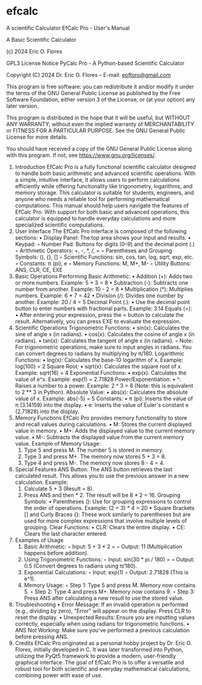 # efcalc
A scientific Calculator
EfCalc Pro - User's Manual

A Basic Scientific Calculator

(c) 2024 Eric O. Flores 

GPL3 License Notice
PyCalc Pro - A Python-based Scientific Calculator

Copyright (C) 2024 Dr. Eric O. Flores – E-mail:  <eoftoro@gmail.com>

This program is free software: you can redistribute it and/or modify
it under the terms of the GNU General Public License as published by
the Free Software Foundation, either version 3 of the License, or
(at your option) any later version.

This program is distributed in the hope that it will be useful,
but WITHOUT ANY WARRANTY; without even the implied warranty of
MERCHANTABILITY or FITNESS FOR A PARTICULAR PURPOSE. See the
GNU General Public License for more details.

You should have received a copy of the GNU General Public License
along with this program. If not, see <https://www.gnu.org/licenses/>.

1. Introduction
EfCalc Pro is a fully functional scientific calculator designed to handle both basic arithmetic and advanced scientific operations. With a simple, intuitive interface, it allows users to perform calculations efficiently while offering functionality like trigonometry, logarithms, and memory storage. This calculator is suitable for students, engineers, and anyone who needs a reliable tool for performing mathematical computations.
This manual should help users navigate the features of EfCalc Pro. With support for both basic and advanced operations, this calculator is equipped to handle everyday calculations and more specialized scientific computations.
2. User Interface
The EfCalc Pro interface is composed of the following sections:
    • Display Panel: The top area shows your input and results.
    • Keypad:
        ◦ Number Pad: Buttons for digits (0–9) and the decimal point (.)
        ◦ Arithmetic Operators: +, -, *, /, =
        ◦ Parentheses and Grouping Symbols: (), {}, []
        ◦ Scientific Functions: sin, cos, tan, log, sqrt, exp, etc.
        ◦ Constants: π (pi), e
        ◦ Memory Functions: M, M+, M-
        ◦ Utility Buttons: ANS, CLR, CE, EXE
3. Basic Operations
Performing Basic Arithmetic:
    • Addition (+): Adds two or more numbers. Example: 5 + 3 = 8
    • Subtraction (-): Subtracts one number from another. Example: 10 - 2 = 8
    • Multiplication (*): Multiplies numbers. Example: 6 * 7 = 42
    • Division (/): Divides one number by another. Example: 20 / 4 = 5
Decimal Point (.):
    • Use the decimal point button to enter numbers with fractional parts. Example: 3.14
Equals (=):
    • After entering your expression, press the = button to calculate the result. Alternatively, you can press EXE to evaluate the expression.
4. Scientific Operations
Trigonometric Functions:
    • sin(x): Calculates the sine of angle x (in radians).
    • cos(x): Calculates the cosine of angle x (in radians).
    • tan(x): Calculates the tangent of angle x (in radians).
        ◦ Note: For trigonometric operations, make sure to input angles in radians. You can convert degrees to radians by multiplying by π/180.
Logarithmic Functions:
    • log(x): Calculates the base-10 logarithm of x. Example: log(100) = 2
Square Root:
    • sqrt(x): Calculates the square root of x. Example: sqrt(16) = 4
Exponential Functions:
    • exp(x): Calculates the value of e^x. Example: exp(1) = 2.71828
Power/Exponentiation:
    • ^: Raises a number to a power. Example: 2 ^ 3 = 8 (Note: this is equivalent to 2 ** 3 in Python).
Absolute Value:
    • abs(x): Calculates the absolute value of x. Example: abs(-5) = 5
Constants:
    • π (pi): Inserts the value of π (3.14159) into the display.
    • e: Inserts the value of Euler's constant e (2.71828) into the display.
5. Memory Functions
EfCalc Pro provides memory functionality to store and recall values during calculations.
    • M: Stores the current displayed value in memory.
    • M+: Adds the displayed value to the current memory value.
    • M-: Subtracts the displayed value from the current memory value.
Example of Memory Usage:
    1. Type 5 and press M. The number 5 is stored in memory.
    2. Type 3 and press M+. The memory now stores 5 + 3 = 8.
    3. Type 4 and press M-. The memory now stores 8 - 4 = 4.
6. Special Features
ANS Button:
The ANS button retrieves the last calculated result. This allows you to use the previous answer in a new calculation.
Example:
    1. Calculate 5 + 3 (Result = 8).
    2. Press ANS and then * 2. The result will be 8 * 2 = 16.
Grouping Symbols:
    • Parentheses (): Use for grouping expressions to control the order of operations. Example: (2 + 3) * 4 = 20
    • Square Brackets [] and Curly Braces {}: These work similarly to parentheses but are used for more complex expressions that involve multiple levels of grouping.
Clear Functions:
    • CLR: Clears the entire display.
    • CE: Clears the last character entered.
7. Examples of Usage
    1. Basic Arithmetic:
        ◦ Input: 5 + 3 * 2 =
        ◦ Output: 11 (Multiplication happens before addition).
    2. Using Trigonometric Functions:
        ◦ Input: sin(30 * pi / 180) =
        ◦ Output: 0.5 (Convert degrees to radians using π/180).
    3. Exponential Calculations:
        ◦ Input: exp(1)
        ◦ Output: 2.71828 (This is e^1).
    4. Memory Usage:
        ◦ Step 1: Type 5 and press M. Memory now contains 5.
        ◦ Step 2: Type 4 and press M+. Memory now contains 9.
        ◦ Step 3: Press ANS after calculating a new result to use the stored value.
8. Troubleshooting
    • Error Message: If an invalid operation is performed (e.g., dividing by zero), "Error" will appear on the display. Press CLR to reset the display.
    • Unexpected Results: Ensure you are inputting values correctly, especially when using radians for trigonometric functions.
    • ANS Not Working: Make sure you've performed a previous calculation before pressing ANS.
9. Credits
EfCalc Pro originated as a personal hobby project by Dr. Eric O. Flores, initially developed in C. It was later transformed into Python, utilizing the PyQt5 framework to provide a modern, user-friendly graphical interface. The goal of EfCalc Pro is to offer a versatile and robust tool for both scientific and everyday mathematical calculations, combining power with ease of use.

